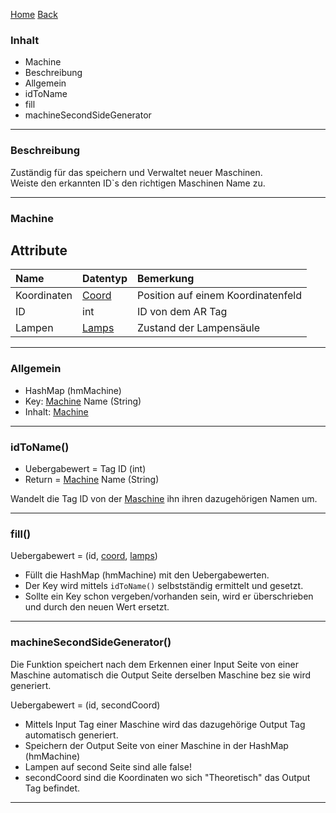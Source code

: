 [Home](home) [Back](WikiSolidus)

### Inhalt ###
 - Machine
- Beschreibung
- Allgemein
- idToName
- fill
- machineSecondSideGenerator


----------

### Beschreibung ###

Zuständig für das speichern und Verwaltet neuer Maschinen.   
Weiste den erkannten ID`s den richtigen Maschinen Name zu.   

----------
### Machine ###

Attribute
----------

| Name| Datentyp| Bemerkung| 
| :------- | --- | :---- |
| Koordinaten| [Coord](Coord)| Position auf einem Koordinatenfeld|
|ID| int| ID von dem AR Tag|
| Lampen| [Lamps](ColorDetection)| Zustand der Lampensäule|

----------

### Allgemein ###

 - HashMap (hmMachine)
- Key: [Machine](Machine) Name (String)
- Inhalt: [Machine](Machine)


----------

### idToName() ###

- Uebergabewert = Tag ID (int)
- Return = [Machine](Machine) Name (String)

Wandelt die Tag ID von der [Maschine](Machine) ihn ihren dazugehörigen Namen um.


----------
### fill() ###

Uebergabewert = (id, [coord](Coord), [lamps](ColorDetection))

- Füllt die HashMap (hmMachine) mit den Uebergabewerten.
- Der Key wird mittels `idToName()`  selbstständig ermittelt und gesetzt.
- Sollte ein Key schon vergeben/vorhanden sein, wird er überschrieben und durch den neuen Wert ersetzt. 


----------

### machineSecondSideGenerator() ###

Die Funktion speichert nach dem Erkennen einer Input Seite von einer Maschine automatisch die Output Seite derselben Maschine bez sie wird generiert.

Uebergabewert = (id, secondCoord)

- Mittels Input Tag einer Maschine wird das dazugehörige Output Tag automatisch generiert.
- Speichern der Output Seite von einer Maschine in der HashMap (hmMachine)
- Lampen auf second Seite sind alle false!
- secondCoord sind die Koordinaten wo sich "Theoretisch" das Output Tag befindet.

----------